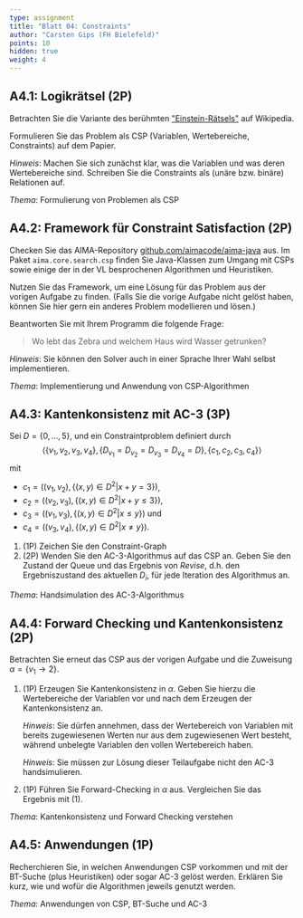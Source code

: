 ```yaml
---
type: assignment
title: "Blatt 04: Constraints"
author: "Carsten Gips (FH Bielefeld)"
points: 10
hidden: true
weight: 4
---
```




## A4.1: Logikrätsel (2P)

Betrachten Sie die Variante des berühmten ["Einstein-Rätsels"](https://de.wikipedia.org/wiki/Zebrar%C3%A4tsel)
auf Wikipedia.

Formulieren Sie das Problem als CSP (Variablen, Wertebereiche, Constraints)
auf dem Papier.

*Hinweis*: Machen Sie sich zunächst klar, was die Variablen und was deren Wertebereiche
sind. Schreiben Sie die Constraints als (unäre bzw. binäre) Relationen auf.

*Thema*: Formulierung von Problemen als CSP



## A4.2: Framework für Constraint Satisfaction (2P)

Checken Sie das AIMA-Repository [github.com/aimacode/aima-java](https://github.com/aimacode/aima-java)
aus. Im Paket `aima.core.search.csp` finden Sie Java-Klassen zum Umgang mit
CSPs sowie einige der in der VL besprochenen Algorithmen und Heuristiken.

Nutzen Sie das Framework, um eine Lösung für das Problem aus der vorigen
Aufgabe zu finden. (Falls Sie die vorige Aufgabe nicht gelöst haben, können
Sie hier gern ein anderes Problem modellieren und lösen.)

Beantworten Sie mit Ihrem Programm die folgende Frage:

> Wo lebt das Zebra und welchem Haus wird Wasser getrunken?

*Hinweis*: Sie können den Solver auch in einer Sprache Ihrer Wahl selbst implementieren.

*Thema*: Implementierung und Anwendung von CSP-Algorithmen



## A4.3: Kantenkonsistenz mit AC-3 (3P)

Sei $D=\lbrace 0, \ldots, 5 \rbrace$, und ein Constraintproblem definiert durch
$$\langle
    \lbrace v_1, v_2, v_3, v_4 \rbrace,
    \lbrace D_{v_1} = D_{v_2} = D_{v_3} = D_{v_4} = D \rbrace,
    \lbrace c_1, c_2, c_3, c_4 \rbrace
\rangle$$
mit

*   $c_1=\left((v_1,v_2), \lbrace (x,y) \in D^2 | x+y = 3 \rbrace\right)$,
*   $c_2=\left((v_2,v_3), \lbrace (x,y) \in D^2 | x+y \le 3 \rbrace\right)$,
*   $c_3=\left((v_1,v_3), \lbrace (x,y) \in D^2 | x \le y \rbrace\right)$ und
*   $c_4=\left((v_3,v_4), \lbrace (x,y) \in D^2 | x \ne y \rbrace\right)$.

1.  (1P) Zeichen Sie den Constraint-Graph
2.  (2P) Wenden Sie den AC-3-Algorithmus auf das CSP an. Geben Sie den Zustand
    der Queue und das Ergebnis von $Revise$, d.h. den Ergebniszustand des aktuellen
    $D_i$, für jede Iteration des Algorithmus an.

*Thema*: Handsimulation des AC-3-Algorithmus




## A4.4: Forward Checking und Kantenkonsistenz (2P)

Betrachten Sie erneut das CSP aus der vorigen Aufgabe und die Zuweisung
$\alpha = \lbrace v_1\to  2 \rbrace$.

1.  (1P) Erzeugen Sie Kantenkonsistenz in $\alpha$. Geben Sie hierzu die
    Wertebereiche der Variablen vor und nach dem Erzeugen der
    Kantenkonsistenz an.

    *Hinweis*: Sie dürfen annehmen, dass der Wertebereich von Variablen mit
    bereits zugewiesenen Werten nur aus dem zugewiesenen Wert besteht, während
    unbelegte Variablen den vollen Wertebereich haben.

    *Hinweis*: Sie müssen zur Lösung dieser Teilaufgabe nicht den AC-3 handsimulieren.

2.  (1P) Führen Sie Forward-Checking in $\alpha$ aus. Vergleichen Sie das
    Ergebnis mit (1).

*Thema*: Kantenkonsistenz und Forward Checking verstehen




## A4.5: Anwendungen (1P)

Recherchieren Sie, in welchen Anwendungen CSP vorkommen und mit der BT-Suche (plus
Heuristiken) oder sogar AC-3 gelöst werden. Erklären Sie kurz, wie und wofür die
Algorithmen jeweils genutzt werden.

*Thema*: Anwendungen von CSP, BT-Suche und AC-3
